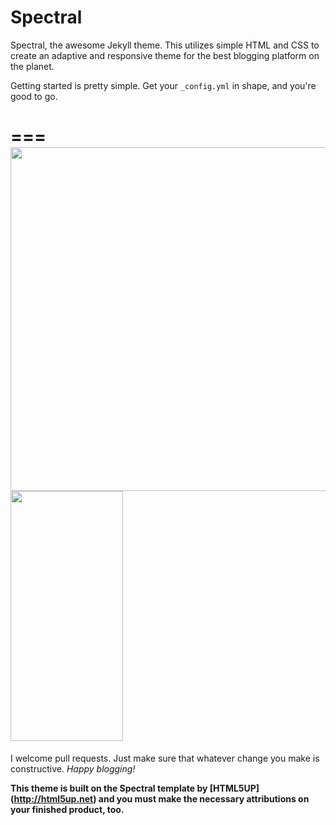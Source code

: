 # Spectral
Spectral, the awesome Jekyll theme. This utilizes simple HTML and CSS to create an adaptive and responsive theme for the best blogging platform on the planet.

Getting started is pretty simple. Get your `_config.yml` in shape, and you're good to go.

===
<img src="https://raw.github.com/umangraghuvanshi/spectral/master/images/screenshot-desktop.png" width="800" height="550" />
<img src="https://raw.github.com/umangraghuvanshi/spectral/master/images/screenshot-mobile.png" width="180" height="400" />
===
I welcome pull requests. Just make sure that whatever change you make is constructive. *Happy blogging!*

__**This theme is built on the Spectral template by [HTML5UP] (http://html5up.net) and you must make the necessary attributions on your finished product, too.**__

